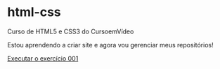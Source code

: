 # html-css
 Curso de HTML5 e CSS3 do CursoemVídeo

Estou aprendendo a criar site e agora vou gerenciar meus repositórios!

<a href="https://trindade-010.github.io/html-css/exercicios/ex001/index.html" target="_blank" rel="external"> Executar o exercício 001 </a>
